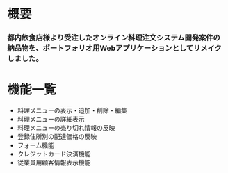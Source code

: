 # 概要
### 都内飲食店様より受注したオンライン料理注文システム開発案件の納品物を、ポートフォリオ用Webアプリケーションとしてリメイクしました。
# 機能一覧
- 料理メニューの表示・追加・削除・編集
- 料理メニューの詳細表示
- 料理メニューの売り切れ情報の反映
- 登録住所別の配達価格の反映
- フォーム機能
- クレジットカード決済機能
- 従業員用顧客情報表示機能
